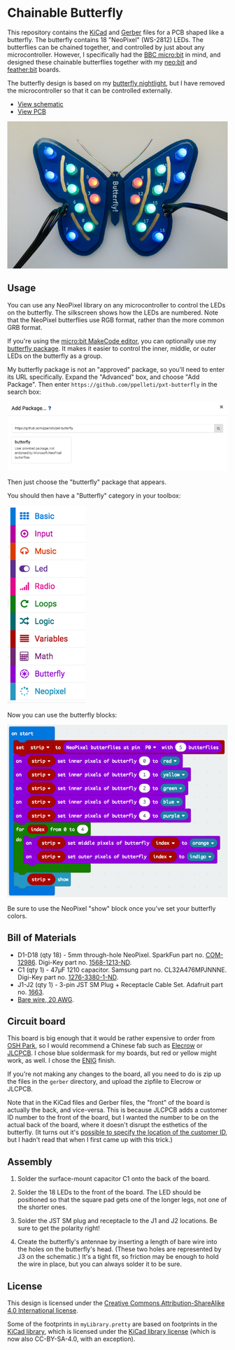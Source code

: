 # Chainable Butterfly

This repository contains the [KiCad][5] and [Gerber][6] files for a
PCB shaped like a butterfly.  The butterfly contains 18 "NeoPixel"
(WS-2812) LEDs.  The butterflies can be chained together, and
controlled by just about any microcontroller.  However, I specifically
had the [BBC micro:bit][16] in mind, and designed these chainable
butterflies together with my [neo:bit][17] and [feather:bit][18]
boards.

The butterfly design is based on my [butterfly nightlight][19], but I
have removed the microcontroller so that it can be controlled
externally.

* [View schematic](doc/schematic.pdf)
* [View PCB][20]

![butterfly board](doc/butterfly.jpg)

## Usage

You can use any NeoPixel library on any microcontroller to control the
LEDs on the butterfly.  The silkscreen shows how the LEDs are
numbered.  Note that the NeoPixel butterflies use RGB format, rather
than the more common GRB format.

If you're using the
[micro:bit MakeCode editor](https://makecode.microbit.org/), you can
optionally use my
[butterfly package](https://github.com/ppelleti/pxt-butterfly).  It
makes it easier to control the inner, middle, or outer LEDs on the
butterfly as a group.

My butterfly package is not an "approved" package, so you'll need to
enter its URL specifically.  Expand the "Advanced" box, and choose
"Add Package".  Then enter `https://github.com/ppelleti/pxt-butterfly`
in the search box:

![Add Package dialog box](doc/add-package-butterfly.png)

Then just choose the "butterfly" package that appears.

You should then have a "Butterfly" category in your toolbox:

![MakeCode toolbox](doc/blocks-toolbox.png)

Now you can use the butterfly blocks:

![Butterfly program](doc/butterfly-program.png)

Be sure to use the NeoPixel "show" block once you've set your
butterfly colors.

## Bill of Materials

* D1-D18 (qty 18) - 5mm through-hole NeoPixel.  SparkFun part
  no. [COM-12986](https://www.sparkfun.com/products/12986).  Digi-Key
  part no. [1568-1213-ND](https://www.digikey.com/product-detail/en/sparkfun-electronics/COM-12986/1568-1213-ND/5673799).
* C1 (qty 1) - 47µF 1210 capacitor.  Samsung part no. CL32A476MPJNNNE.
  Digi-Key part no. [1276-3380-1-ND](https://www.digikey.com/product-detail/en/samsung-electro-mechanics/CL32A476MPJNNNE/1276-3380-1-ND/3891466).
* J1-J2 (qty 1) - 3-pin JST SM Plug + Receptacle Cable Set.  Adafruit
  part no. [1663](https://www.adafruit.com/product/1663).
* [Bare wire, 20 AWG](https://smile.amazon.com/gp/product/B01BDB8240/).

## Circuit board

This board is big enough that it would be rather expensive to order
from [OSH Park][85], so I would recommend a Chinese fab such as
[Elecrow][86] or [JLCPCB][1].  I chose blue soldermask for my boards,
but red or yellow might work, as well.  I chose the [ENIG][2] finish.

If you're not making any changes to the board, all you need to do is
zip up the files in the `gerber` directory, and upload the zipfile to
Elecrow or JLCPCB.

Note that in the KiCad files and Gerber files, the "front" of the
board is actually the back, and vice-versa. This is because JLCPCB
adds a customer ID number to the front of the board, but I wanted the
number to be on the actual back of the board, where it doesn't disrupt
the esthetics of the butterfly.  (It turns out it's
[possible to specify the location of the customer ID][9], but I hadn't
read that when I first came up with this trick.)

## Assembly

1. Solder the surface-mount capacitor C1 onto the back of the board.

2. Solder the 18 LEDs to the front of the board.  The LED should be
positioned so that the square pad gets one of the longer legs, not one
of the shorter ones.

3. Solder the JST SM plug and receptacle to the J1 and J2 locations.
Be sure to get the polarity right!

4. Create the butterfly's antennae by inserting a length of bare wire
into the holes on the butterfly's head.  (These two holes are
represented by J3 on the schematic.)  It's a tight fit, so friction
may be enough to hold the wire in place, but you can always solder it
to be sure.

## License

This design is licensed under the
[Creative Commons Attribution-ShareAlike 4.0 International license][12].

Some of the footprints in `myLibrary.pretty` are based on footprints
in the [KiCad library][14], which is licensed under the
[KiCad library license][15] (which is now also CC-BY-SA-4.0, with an
exception).

[1]: https://jlcpcb.com/quote
[2]: https://en.wikipedia.org/wiki/Electroless_nickel_immersion_gold
[5]: http://kicad-pcb.org/
[6]: https://en.wikipedia.org/wiki/Gerber_format
[9]: https://support.jlcpcb.com/article/28-how-to-remove-the-customer-id-on-the-pcb
[12]: https://creativecommons.org/licenses/by-sa/4.0/
[14]: https://github.com/KiCad/kicad-footprints
[15]: https://forum.kicad.info/t/kicad-library-licensing/7856
[16]: https://microbit.org/
[17]: https://github.com/ppelleti/NeoBit
[18]: https://github.com/ppelleti/FeatherBit
[19]: https://github.com/ppelleti/butterfly-hw
[20]: https://eyrie.io/board/09c10aa2968c4cc28b5949b69b98fd31
[85]: https://oshpark.com/
[86]: https://www.elecrow.com/pcb-manufacturing.html

